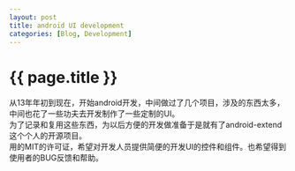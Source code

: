 ```yaml
---
layout: post
title: android UI development
categories: [Blog, Development]
---
```


{{ page.title }}
================

从13年年初到现在，开始android开发，中间做过了几个项目，涉及的东西太多，中间也花了一些功夫去开发制作了一些定制的UI。</br> 为了记录和复用这些东西，为以后方便的开发做准备于是就有了android-extend这个个人的开源项目。 </br>
用的MIT的许可证，希望对开发人员提供简便的开发UI的控件和组件。也希望得到使用者的BUG反馈和帮助。</br>
